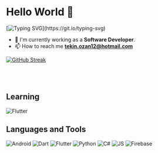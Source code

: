 # Hello World 👋

[![Typing SVG](https://readme-typing-svg.demolab.com?font=Fira+Code&pause=1000&width=435&lines=Hi!+My+name+is+Diyar+Ozan+Tekin.;I+am+a+Software+Developer.)](https://git.io/typing-svg)

 - 🏢 I'm currently working as a **Software Developer**.
- 📫 How to reach me **tekin.ozan12@hotmail.com**



[![GitHub Streak](http://github-readme-streak-stats.herokuapp.com?user=tekinozan&theme=radical&date_format=M%20j%5B%2C%20Y%5D)](https://git.io/streak-stats)<br><br>
<br><br>

## Learning
![Flutter](https://img.shields.io/badge/Flutter-02569B?style=for-the-badge&logo=flutter&logoColor=white)

## Languages and Tools
![Android](https://img.shields.io/badge/Android-3DDC84?style=for-the-badge&logo=android&logoColor=white)
![Dart](https://img.shields.io/badge/Dart-0175C2?style=for-the-badge&logo=dart&logoColor=white)
![Flutter](https://img.shields.io/badge/Flutter-02569B?style=for-the-badge&logo=flutter&logoColor=white)
![Python](	https://img.shields.io/badge/Python-14354C?style=for-the-badge&logo=python&logoColor=white)
![C#](https://img.shields.io/badge/C%23-239120?style=for-the-badge&logo=c-sharp&logoColor=white)
![JS](https://img.shields.io/badge/Javascript-yellow?style=for-the-badge&logo=javascript&logoColor=black)
![Firebase](https://img.shields.io/badge/Firebase-F24E1E?style=for-the-badge&logo=Firebase&logoColor=white)
